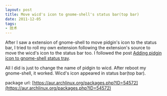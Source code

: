 ```yaml
---
layout: post
title: Move wicd's icon to gnome-shell's status bar(top bar)
date: 2011-12-05
tags: 
- 技术
---
```

After I saw a extension of gnome-shell to move pidgin's icon to the
status bar, I tried to roll my own extension following the
extension's source to move the wicd's icon to the status bar too.
I followed the post [Adding pidgin icon to gnome-shell status tray](http://mo.morsi.org/blog/node/337).

All I did is just to change the name of pidgin to wicd. After reboot
my gnome-shell, it worked. Wicd's icon appeared in status bar(top bar).

package url: [https://aur.archlinux.org/packages.php?ID=54572](https://aur.archlinux.org/packages.php?ID=54572)
